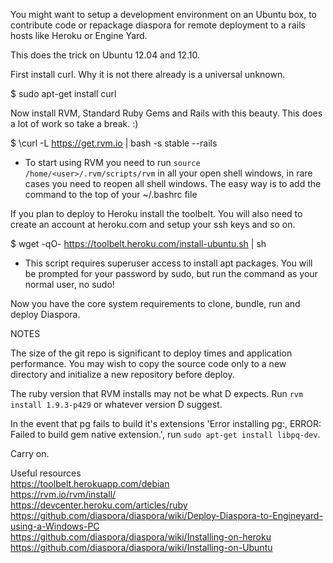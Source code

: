 You might want to setup a development environment on an Ubuntu box,
to contribute code or repackage diaspora for remote deployment
to a rails hosts like Heroku or Engine Yard.

This does the trick on Ubuntu 12.04 and 12.10.

First install curl. Why it is not there already is a universal unknown.

$ sudo apt-get install curl


Now install RVM, Standard Ruby Gems and Rails with this beauty. This does
a lot of work so take a break. :)

$ \curl -L https://get.rvm.io | bash -s stable --rails

  * To start using RVM you need to run `source /home/<user>/.rvm/scripts/rvm`
    in all your open shell windows, in rare cases you need to reopen all shell windows.
    The easy way is to add the command to the top of your ~/.bashrc file

If you plan to deploy to Heroku install the toolbelt.
You will also need to create an account at heroku.com and setup your ssh keys and so on.

$ wget -qO- https://toolbelt.heroku.com/install-ubuntu.sh | sh

  * This script requires superuser access to install apt packages.
    You will be prompted for your password by sudo, but run the command as
    your normal user, no sudo!

Now you have the core system requirements to clone, bundle, run and deploy Diaspora.

NOTES

The size of the git repo is significant to deploy times and application performance. You may wish to 
copy the source code only to a new directory and initialize a new repository before deploy. 

The ruby version that RVM installs may not be what D expects. Run `rvm install 1.9.3-p429` or whatever version D suggest. 

In the event that pg fails to build it's extensions 'Error installing pg:, ERROR: Failed to build gem native extension.', run `sudo apt-get install libpq-dev`. 

Carry on.

Useful resources   
https://toolbelt.herokuapp.com/debian  
https://rvm.io/rvm/install/   
https://devcenter.heroku.com/articles/ruby  
https://github.com/diaspora/diaspora/wiki/Deploy-Diaspora-to-Engineyard-using-a-Windows-PC   
https://github.com/diaspora/diaspora/wiki/Installing-on-heroku   
https://github.com/diaspora/diaspora/wiki/Installing-on-Ubuntu   

